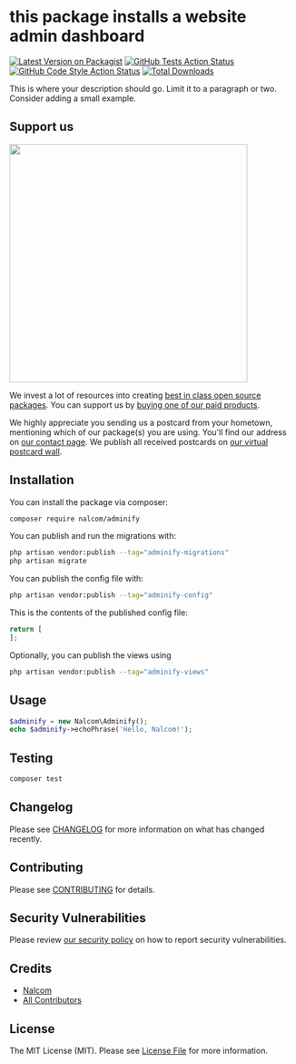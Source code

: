 # this package installs a website admin dashboard 

[![Latest Version on Packagist](https://img.shields.io/packagist/v/nalcom/adminify.svg?style=flat-square)](https://packagist.org/packages/nalcom/adminify)
[![GitHub Tests Action Status](https://img.shields.io/github/actions/workflow/status/nalcom/adminify/run-tests.yml?branch=main&label=tests&style=flat-square)](https://github.com/nalcom/adminify/actions?query=workflow%3Arun-tests+branch%3Amain)
[![GitHub Code Style Action Status](https://img.shields.io/github/actions/workflow/status/nalcom/adminify/fix-php-code-style-issues.yml?branch=main&label=code%20style&style=flat-square)](https://github.com/nalcom/adminify/actions?query=workflow%3A"Fix+PHP+code+style+issues"+branch%3Amain)
[![Total Downloads](https://img.shields.io/packagist/dt/nalcom/adminify.svg?style=flat-square)](https://packagist.org/packages/nalcom/adminify)

This is where your description should go. Limit it to a paragraph or two. Consider adding a small example.

## Support us

[<img src="https://github-ads.s3.eu-central-1.amazonaws.com/adminify.jpg?t=1" width="419px" />](https://spatie.be/github-ad-click/adminify)

We invest a lot of resources into creating [best in class open source packages](https://spatie.be/open-source). You can support us by [buying one of our paid products](https://spatie.be/open-source/support-us).

We highly appreciate you sending us a postcard from your hometown, mentioning which of our package(s) you are using. You'll find our address on [our contact page](https://spatie.be/about-us). We publish all received postcards on [our virtual postcard wall](https://spatie.be/open-source/postcards).

## Installation

You can install the package via composer:

```bash
composer require nalcom/adminify
```

You can publish and run the migrations with:

```bash
php artisan vendor:publish --tag="adminify-migrations"
php artisan migrate
```

You can publish the config file with:

```bash
php artisan vendor:publish --tag="adminify-config"
```

This is the contents of the published config file:

```php
return [
];
```

Optionally, you can publish the views using

```bash
php artisan vendor:publish --tag="adminify-views"
```

## Usage

```php
$adminify = new Nalcom\Adminify();
echo $adminify->echoPhrase('Hello, Nalcom!');
```

## Testing

```bash
composer test
```

## Changelog

Please see [CHANGELOG](CHANGELOG.md) for more information on what has changed recently.

## Contributing

Please see [CONTRIBUTING](CONTRIBUTING.md) for details.

## Security Vulnerabilities

Please review [our security policy](../../security/policy) on how to report security vulnerabilities.

## Credits

- [Nalcom](https://github.com/nalcom)
- [All Contributors](../../contributors)

## License

The MIT License (MIT). Please see [License File](LICENSE.md) for more information.
